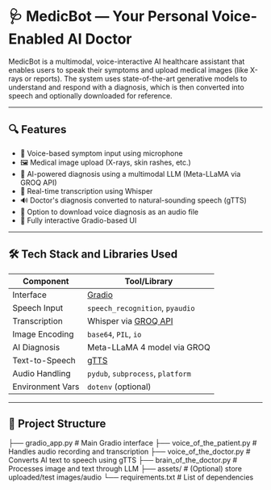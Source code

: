 # 🩺 MedicBot — Your Personal Voice-Enabled AI Doctor

MedicBot is a multimodal, voice-interactive AI healthcare assistant that enables users to speak their symptoms and upload medical images (like X-rays or reports). The system uses state-of-the-art generative models to understand and respond with a diagnosis, which is then converted into speech and optionally downloaded for reference.

---

## 🔍 Features

- 🎤 Voice-based symptom input using microphone
- 🖼️ Medical image upload (X-rays, skin rashes, etc.)
- 🤖 AI-powered diagnosis using a multimodal LLM (Meta-LLaMA via GROQ API)
- 📝 Real-time transcription using Whisper
- 🔊 Doctor's diagnosis converted to natural-sounding speech (gTTS)
- 💾 Option to download voice diagnosis as an audio file
- 🧪 Fully interactive Gradio-based UI

---

## 🛠️ Tech Stack and Libraries Used

| Component        | Tool/Library                         |
|------------------|--------------------------------------|
| Interface        | [Gradio](https://gradio.app/)        |
| Speech Input     | `speech_recognition`, `pyaudio`      |
| Transcription    | Whisper via [GROQ API](https://groq.com/) |
| Image Encoding   | `base64`, `PIL`, `io`                |
| AI Diagnosis     | Meta-LLaMA 4 model via GROQ          |
| Text-to-Speech   | [gTTS](https://pypi.org/project/gTTS/) |
| Audio Handling   | `pydub`, `subprocess`, `platform`    |
| Environment Vars | `dotenv` (optional)                  |

---

## 📁 Project Structure

├── gradio_app.py # Main Gradio interface
├── voice_of_the_patient.py # Handles audio recording and transcription
├── voice_of_the_doctor.py # Converts AI text to speech using gTTS
├── brain_of_the_doctor.py # Processes image and text through LLM
├── assets/ # (Optional) store uploaded/test images/audio
└── requirements.txt # List of dependencies
